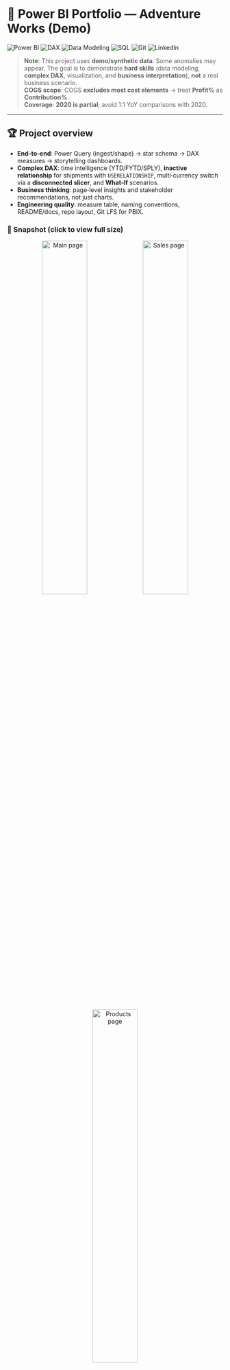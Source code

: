 # 🚀 Power BI Portfolio — Adventure Works (Demo)

![Power BI](https://img.shields.io/badge/Power%20BI-Modeling%20•%20DAX%20•%20Power%20Query-FFB900?logo=powerbi&logoColor=white)
![DAX](https://img.shields.io/badge/DAX-Time%20Intelligence%20•%20USERELATIONSHIP%20•%20What--If-0A66C2)
![Data Modeling](https://img.shields.io/badge/Data%20Modeling-Star%20Schema%20•%20Inactive%20Dates%20•%20Role%20Dims-4CAF50)
![SQL](https://img.shields.io/badge/SQL-SQL%20Server%20•%20OPEX%20joins-CC2927?logo=microsoftsqlserver&logoColor=white)
![Git](https://img.shields.io/badge/Git-Repo%20Structure%20•%20LFS%20for%20PBIX-000000?logo=github)
![LinkedIn](https://img.shields.io/badge/LinkedIn-Open%20to%20Opportunities-0A66C2?logo=linkedin&logoColor=white)

> **Note**: This project uses **demo/synthetic data**. Some anomalies may appear. The goal is to demonstrate **hard skills** (data modeling, **complex DAX**, visualization, and **business interpretation**), **not** a real business scenario.  
> **COGS scope**: COGS **excludes most cost elements** → treat **Profit%** as **Contribution%**.  
> **Coverage**: **2020 is partial**; avoid 1:1 YoY comparisons with 2020.

---

## 🏆 Project overview
- **End‑to‑end**: Power Query (ingest/shape) → star schema → DAX measures → storytelling dashboards.
- **Complex DAX**: time intelligence (YTD/FYTD/SPLY), **inactive relationship** for shipments with `USERELATIONSHIP`, multi‑currency switch via a **disconnected slicer**, and **What‑If** scenarios.
- **Business thinking**: page‑level insights and stakeholder recommendations, not just charts.
- **Engineering quality**: measure table, naming conventions, README/docs, repo layout, Git LFS for PBIX.

### 📸 Snapshot (click to view full size)
<p align="center">
  <img src="docs/screenshots/main.png" alt="Main page" width="46%"/>
  <img src="docs/screenshots/sales.png" alt="Sales page" width="46%"/>
  <img src="docs/screenshots/products.png" alt="Products page" width="46%"/><br/>
  <img src="docs/screenshots/contribution.png" alt="Contribution page" width="46%"/>
  <img src="docs/screenshots/customers.png" alt="Customers page" width="46%"/><br/>
  <img src="docs/screenshots/stores.png" alt="Stores page" width="46%"/>
  <img src="docs/screenshots/operations.png" alt="Operations page" width="46%"/><br/>
  <img src="docs/screenshots/shipment.png" alt="Shipment page" width="46%"/>
</p>

---

## 🔧 Model & Tech Highlights
- **Schema**: multi‑fact **star/snowflake** in **Import** mode (13 tables, 12 relationships).  
- **Dates**: canonical `Calendar` table (marked as Date). Secondary **inactive** path for `Sales[Shipment date]`.  
- **Currency**: `dimCurrency` **disconnected slicer** + `Calendar[KZT]` FX rate for conversion and display.  
- **Operations/OPEX**: joined to stores & calendar to compute **Net Profit** alongside Sales/COGS.

**Docs:** [Model overview](docs/model_overview.md) • [Data documentation](docs/data_documentation.md)

---

## 🧠 DAX — representative examples

**Shipment with inactive date**  
```DAX
983. Shipped Quantity =
CALCULATE([2. SalesQuantity],
    USERELATIONSHIP('Calendar'[Date], Sales[Shipment date]))
```
**Share of sales within current product filter**  
```DAX
981. Sales Share =
VAR SalesTotal = SUMX(Sales, Sales[Price $/each] * Sales[Quantity])
VAR SalesAll   = CALCULATE([4. Sales], ALL(Products))
RETURN DIVIDE(SalesTotal, SalesAll)
```
**Margin with variables**  
```DAX
8. Margin% =
VAR SalesTotal = SUMX(Sales, Sales[Price $/each] * Sales[Quantity])
VAR COGS       = SUMX(Sales, Sales[Cost of goods] * Sales[Quantity])
VAR Margin     = SalesTotal - COGS
RETURN DIVIDE(Margin, SalesTotal)
```
**Multi‑currency switch (disconnected slicer)**  
```DAX
42. Sales Multicurrency =
IF(SELECTEDVALUE(dimCurrency[symbol]) = "$", [4. Sales], [41. Sales KZT])
```

More: [All measures](docs/dax_measures.md) • [Function reference](docs/dax_function_reference.md) • [Measure logic (business intent)](docs/measure_logic.md)

---

## 📈 Interpretation (what the report tells you)
- Sales grew to a **2019 peak**, then declined in **2020** (partial year).  
- **Mobile Devices** dominate; **Components** are smallest.  
- **Costco, K‑Mart, Best Buy, Staples** lead store performance; mid‑tier stores lag plan.  
- **Fulfilment** solid: ~**4.1 days** avg delivery; **Tuesday** has the slowest deliveries.  
- **OPEX** ~**98% achievement**; close tracking to plan.

Deep dive: [Insights](docs/insights.md) • 

---

## 🛠️ To Run locally (60 seconds)
1. Clone repo and open `adventure_works_project.pbix` in Power BI Desktop (x64).  
2. In **Transform data → Data source settings**, point to your local `Sources/` folder.  
3. Refresh; use the **currency switch** slicer to view USD/KZT.

> Tip: Make a parameter `DataFolder` and replace absolute paths in M with `File.Contents(DataFolder & "\...")` for portability.

---

## 🗂 Repo structure
```
adventure-works-power-bi/
│  adventure_works_project.pbix
│  README.md  • LICENSE  • .gitignore  • .gitattributes
├─docs/
│   model_overview.md  data_documentation.md
│   dax_measures.md    dax_function_reference.md
│   measure_logic.md   insights.md   actions.md
│   screenshots/ (page images)
└─Sources/ (demo data)
```

---

## 👤 Author & Links
**Author:** Mika Smagulova  
**GitHub:** https://github.com/Mikadataa 
**LinkedIn:** https://www.linkedin.com/in/smagulova/

---

## 📄 License
MIT — see [LICENSE](LICENSE).
